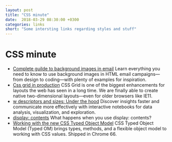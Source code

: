 ```yaml
---
layout: post
title: "CSS minute"
date:  2018-03-29 08:30:00 +0300
categories: links
short: "Some intersting links regarding styles and stuff"
---
```



# CSS minute

- [Complete guilde to background images in email](https://litmus.com/blog/the-ultimate-guide-to-background-images-in-email)
    Learn everything you need to know to use background images in HTML email campaigns—from design to coding—with plenty of examples for inspiration.
- [Css grid in production](https://techblog.commercetools.com/gss-grid-application-layout-in-production-f60c65a05cfa)
    CSS Grid is one of the biggest enhancements for layouts the web has seen in a long time. We are finally able to create native two-dimensional layouts—even for older browsers like IE11.
- [w descriptors and sizes: Under the hood](ihttps://beta.observablehq.com/@eeeps/w-descriptors-and-sizes-under-the-hood)
    Discover insights faster and communicate more effectively with interactive notebooks for data analysis, visualization, and exploration.
- [display: contents](https://bitsofco.de/how-display-contents-works)
    What happens when you use display: contents?
- [Working with the new CSS Typed Object Model](https://developers.google.com/web/updates/2018/03/cssom)
    CSS Typed Object Model (Typed OM) brings types, methods, and a flexible object model to working with CSS values. Shipped in Chrome 66.